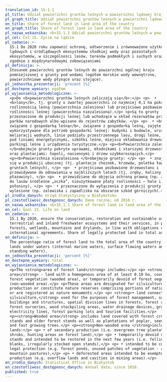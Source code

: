 ```yaml
---
translation_id: 15-1-1
pl_title: Udział powierzchni gruntów leśnych w powierzchni lądowej kraju
pl_graph_title: Udział powierzchni gruntów leśnych w powierzchni lądowej kraju
en_title: Share of forest land in land area of the country
en_graph_title: Share of forest land in land area of the country
pl_nazwa_wskaznika: <b>15.1.1 Udział powierzchni gruntów leśnych w powierzchni lądowej kraju</b>
pl_cel: Cel 15. Życie na lądzie
pl_zadanie: >-
  15.1 Do 2020 roku zapewnić ochronę, odtworzenie i zrównoważone użytkowanie
  lądowych i śródlądowych ekosystemów słodkiej wody oraz pozostałych
  ekosystemów, w szczególności lasów, terenów podmokłych i suchych oraz gór,
  zgodnie z międzynarodowymi zobowiązaniami
pl_definicja: >-
  Stosunek powierzchni gruntów leśnych do powierzchni ogólnej kraju
  pomniejszonej o grunty pod wodami (ogółem morskie wody wewnętrzne,
  powierzchniowe wody płynące oraz stojące).
pl_jednostka_prezentacji: 'procent [%]'
pl_dostepne_wymiary: ogółem
pl_wyjasnienia_metodologiczne: >-
  <p>Do <b>powierzchni gruntów leśnych zaliczają się</b>:</p> <p>  •
  <b>lasy</b>, tj. grunty o zwartej powierzchni co najmniej 0,1 ha pokryte
  roślinnością leśną (powierzchnia zalesiona) lub przejściowo pozbawione
  roślinności leśnej (powierzchnia niezalesiona).</p> <p>Są to grunty
  przeznaczone do produkcji leśnej lub wchodzące w skład rezerwatów przyrody i
  parków narodowych albo wpisane do rejestrów zabytków. </p> <p>  • <b>grunty
  związane z gospodarką leśną</b>, związane z gospodarką leśną, zajęte pod
  wykorzystywane dla potrzeb gospodarki leśnej: budynki i budowle, urządzenia
  melioracji wodnych, linie podziału przestrzennego lasu, drogi leśne, tereny
  pod liniami energetycznymi, szkółki leśne, miejsca składowania drewna,
  parkingi leśne i urządzenia turystyczne.</p> <p><b>Powierzchnia zalesiona
  </b>obejmuje grunty pokryte uprawami, młodnikami i starszymi drzewostanami
  oraz plantacjami: topoli, nasiennymi i drzew szybkorosnących.</p>
  <p><b>Powierzchnia niezalesiona </b>obejmuje grunty: </p> <p>  • znajdujące
  się w produkcji ubocznej (tj. plantacje choinek, krzewów, poletka łowieckie na
  gruntach leśnych), </p> <p>  • przejściowo pozbawione drzewostanu i
  przewidywane do odnowienia w najbliższych latach (tj. zręby, halizny,
  płazowiny), </p> <p>  • przewidziane do objęcia ochroną prawną (np. zaliczane
  do lasów śródleśne „oczka”, nieużytkowane płaty roślinności – hale i
  połoniny), </p> <p>  • przeznaczone do wyłączenia z produkcji grunty leśne
  wylesione (np. zalewiska i zapadliska na obszarze szkód górniczych).</p>
pl_zrodlo_danych: Urząd Statystyczny w Białymstoku
pl_czestotliwosc_dostępnosc_danych: Dane roczne; od 2010 r.
en_nazwa_wskaznika: <b>15.1.1 Share of forest land in land area of the country</b>
en_cel: Goal 15. Life on land
en_zadanie: >-
  15.1 By 2020, ensure the conservation, restoration and sustainable use of
  terrestrial and inland freshwater ecosystems and their services, in particular
  forests, wetlands, mountains and drylands, in line with obligations under
  international agreements. Share of legally protected land in total area
en_definicja: >-
  The percentage ratio of forest land to the total area of the country without
  lands under waters (internal marine waters, surface flowing waters and surface
  standing waters).
en_jednostka_prezentacji: 'percent [%]'
en_dostepne_wymiary: total
en_wyjasnienia_metodologiczne: >-
  <p>The <strong>area of forest land</strong> includes:</p> <p> <strong>• forest
  area</strong> - land with a homogenous area of at least 0.10 ha, covered with
  forest vegetation (wooded area), or temporarily devoid of forest vegetation
  (non-wooded area).</p> <p>These areas are designated for silviculture
  production or constitute nature reserves comprising portions of national parks
  or are registered as nature monuments.</p> <p> <strong>• land connected with
  silviculture,</strong> used for the purposes of forest management, such as:
  buildings and structures, spatial division lines in forests, forest roads,
  forest nurseries, wood stockpiling areas, water drainage devices, ground under
  electricity lines, forest parking lots and tourism facilities.</p>
  <p><strong>Wooded area</strong> includes land covered with forest crops, young
  stands and older forest stands as well as plantations of poplar, seed trees
  and fast growing trees.</p> <p><strong>Non-wooded area </strong>includes
  lands:</p> <p> • of secondary production (i.e. evergreen tree plantations,
  shrubs, hunting areas on forest land),</p> <p> • temporarily devoid of tree
  stands and intended to be restored in the next few years (i.e. felling sites,
  blanks, irregularly stocked open stands),</p> <p> • intended to be covered by
  legal protection (e.g. forest ponds, unused patches of vegetation - alps and
  mountain pastures),</p> <p> • deforested areas intended to be exempted from
  production (e.g. overflow lands and cavities in mining areas).</p>
en_zrodlo_danych: Statistical Office in Białystok
en_czestotliwosc_dostępnosc_danych: Annual data; since 2010.
published: true
---
```

